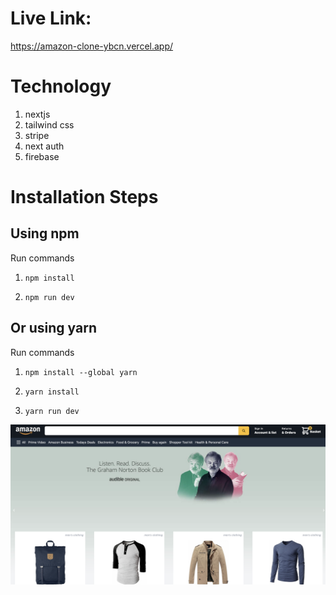# Live Link:
https://amazon-clone-ybcn.vercel.app/

# Technology

1) nextjs
2) tailwind css
3) stripe
4) next auth
5) firebase

# Installation Steps


## Using npm

Run commands

1) ```npm install```


2) ```npm run dev```


## Or using yarn

Run commands 

1) ```npm install --global yarn```

2) ```yarn install```

3) ```yarn run dev```

![Screenshot](screenshots/home.png)

